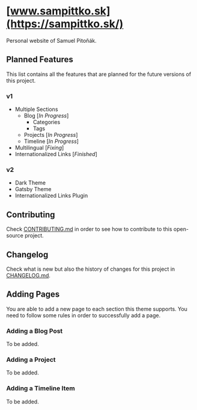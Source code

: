 # [www.sampittko.sk](https://sampittko.sk/)

Personal website of Samuel Pitoňák.

## Planned Features

This list contains all the features that are planned for the future versions of this project.

### **v1**

- Multiple Sections
  - Blog [*In Progress*]
    - Categories
    - Tags
  - Projects [*In Progress*]
  - Timeline [*In Progress*]
- Multilingual [*Fixing*]
- Internationalized Links [*Finished*]

### v2

- Dark Theme
- Gatsby Theme
- Internationalized Links Plugin

## Contributing

Check [CONTRIBUTING.md](https://github.com/sampittko/sampittko.sk/blob/master/CONTRIBUTING.md) in order to see how to contribute to this open-source project.

## Changelog

Check what is new but also the history of changes for this project in [CHANGELOG.md](https://github.com/sampittko/sampittko.sk/blob/master/CHANGELOG.md).

## Adding Pages

You are able to add a new page to each section this theme supports. You need to follow some rules in order to successfully add a page.

### Adding a Blog Post

To be added.

### Adding a Project

To be added.

### Adding a Timeline Item

To be added.
